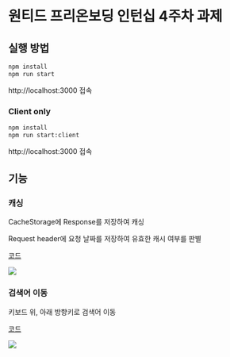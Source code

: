 # 원티드 프리온보딩 인턴십 4주차 과제

## 실행 방법

```bash
npm install
npm run start
```

http://localhost:3000 접속

### Client only

```bash
npm install
npm run start:client
```

http://localhost:3000 접속

## 기능

### 캐싱

CacheStorage에 Response를 저장하여 캐싱

Request header에 요청 날짜를 저장하여 유효한 캐시 여부를 판별

[코드](https://github.com/m4nd4r1n/pre-onboarding-11th-4/blob/main/src/libs/cache.ts)

![](https://github.com/m4nd4r1n/pre-onboarding-11th-4/assets/96206089/912da060-6cd0-4701-aa0b-4e967a68a0f1)

### 검색어 이동

키보드 위, 아래 방향키로 검색어 이동

[코드](https://github.com/m4nd4r1n/pre-onboarding-11th-4/blob/main/src/components/SearchBar.tsx#L43-L55)

![](https://github.com/m4nd4r1n/pre-onboarding-11th-4/assets/96206089/559dc9f0-4277-4ab1-a3ba-5e033aea8b89)
